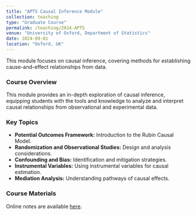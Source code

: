 ```yaml
---
title: "APTS Causal Inference Module"
collection: teaching
type: "Graduate Course"
permalink: /teaching/2024-APTS
venue: "University of Oxford, Department of Statistics"
date: 2024-09-01
location: "Oxford, UK"
---
```


This module focuses on causal inference, covering methods for establishing cause-and-effect relationships from data.

### Course Overview
This module provides an in-depth exploration of causal inference, equipping students with the tools and knowledge to analyze and interpret causal relationships from observational and experimental data.

### Key Topics
* **Potential Outcomes Framework:** Introduction to the Rubin Causal Model.
* **Randomization and Observational Studies:** Design and analysis considerations.
* **Confounding and Bias:** Identification and mitigation strategies.
* **Instrumental Variables:** Using instrumental variables for causal estimation.
* **Mediation Analysis:** Understanding pathways of causal effects.

### Course Materials

Online notes are available [here](https://www.stats.ox.ac.uk/~evans/APTS/index.html).
